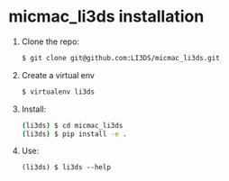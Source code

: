 # micmac_li3ds installation

1. Clone the repo:

   ```bash
   $ git clone git@github.com:LI3DS/micmac_li3ds.git
   ```

1. Create a virtual env

   ```bash
   $ virtualenv li3ds
   ```

1. Install:

    ```bash
    (li3ds) $ cd micmac_li3ds
    (li3ds) $ pip install -e .
    ```

1. Use:

    ```
    (li3ds) $ li3ds --help
    ```
